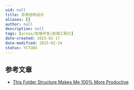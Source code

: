 ```yaml
---
uid: null
title: 目录结构设计
aliases: []
author: null
description: null
tags: [areas/前端开发/前端工程化]
date-created: 2025-02-17
date-modified: 2025-02-24
status: YCTODO
---
```


##

## 参考文章

- [This Folder Structure Makes Me 100% More Productive](https://youtu.be/xyxrB2Aa7KE)
